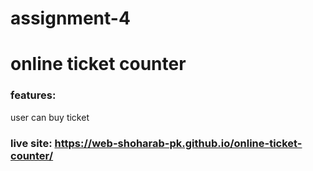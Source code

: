 # assignment-4
 
 # online ticket counter
 ### features:
 user can buy ticket
 ### live site: https://web-shoharab-pk.github.io/online-ticket-counter/
